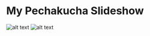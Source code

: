 # My Pechakucha Slideshow 
![alt text](_static/img/IMG_2359.jpeg)
![alt text](_static/img/71261937051__F399FDA2-2F49-47E3-9ADF-753EB52B72EB.jpeg)

